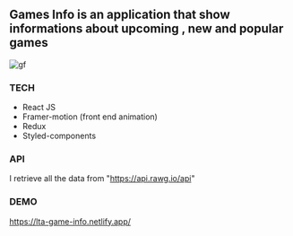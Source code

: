 ## Games Info is an application that show informations about upcoming , new and popular games

![gf](https://user-images.githubusercontent.com/53177468/103598184-4ae54380-4f02-11eb-9e73-a0c1755a5de2.PNG)

 ### TECH 
   - React JS 
   - Framer-motion (front end animation)
   - Redux 
   - Styled-components
 
 ### API 
   I retrieve all the data from "https://api.rawg.io/api"
 
 ### DEMO
   https://lta-game-info.netlify.app/
  
